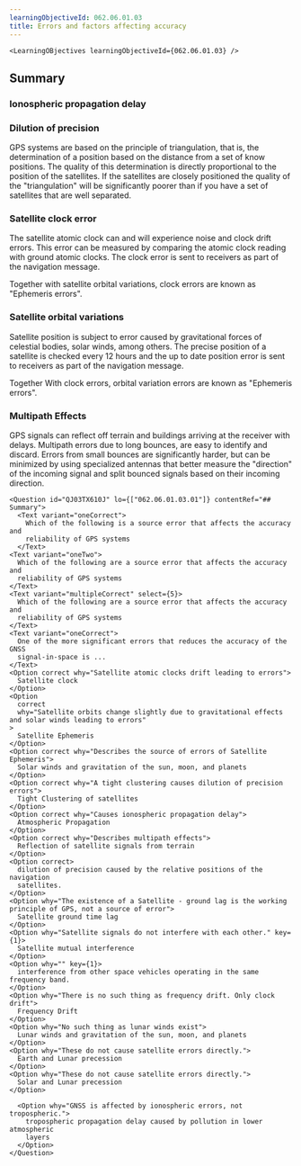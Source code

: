 ```yaml
---
learningObjectiveId: 062.06.01.03
title: Errors and factors affecting accuracy
---
```


```tsx eval
<LearningOBjectives learningObjectiveId={062.06.01.03} />
```

## Summary

### Ionospheric propagation delay

### Dilution of precision

GPS systems are based on the principle of triangulation, that is, the
determination of a position based on the distance from a set of know positions.
The quality of this determination is directly proportional to the position of
the satellites. If the satellites are closely positioned the quality of the
"triangulation" will be significantly poorer than if you have a set of
satellites that are well separated.

### Satellite clock error

The satellite atomic clock can and will experience noise and clock drift errors.
This error can be measured by comparing the atomic clock reading with ground
atomic clocks. The clock error is sent to receivers as part of the navigation
message.

Together with satellite orbital variations, clock errors are known as "Ephemeris
errors".

### Satellite orbital variations

Satellite position is subject to error caused by gravitational forces of
celestial bodies, solar winds, among others. The precise position of a satellite
is checked every 12 hours and the up to date position error is sent to receivers
as part of the navigation message.

Together With clock errors, orbital variation errors are known as "Ephemeris
errors".

### Multipath Effects

GPS signals can reflect off terrain and buildings arriving at the receiver with
delays. Multipath errors due to long bounces, are easy to identify and discard.
Errors from small bounces are significantly harder, but can be minimized by
using specialized antennas that better measure the "direction" of the incoming
signal and split bounced signals based on their incoming direction.

```tsx
<Question id="QJ03TX610J" lo={["062.06.01.03.01"]} contentRef="## Summary">
  <Text variant="oneCorrect">
    Which of the following is a source error that affects the accuracy and
    reliability of GPS systems
  </Text>
<Text variant="oneTwo">
  Which of the following are a source error that affects the accuracy and
  reliability of GPS systems
</Text>
<Text variant="multipleCorrect" select={5}>
  Which of the following are a source error that affects the accuracy and
  reliability of GPS systems
</Text>
<Text variant="oneCorrect">
  One of the more significant errors that reduces the accuracy of the GNSS
  signal-in-space is ...
</Text>
<Option correct why="Satellite atomic clocks drift leading to errors">
  Satellite clock
</Option>
<Option
  correct
  why="Satellite orbits change slightly due to gravitational effects and solar winds leading to errors"
>
  Satellite Ephemeris
</Option>
<Option correct why="Describes the source of errors of Satellite Ephemeris">
  Solar winds and gravitation of the sun, moon, and planets
</Option>
<Option correct why="A tight clustering causes dilution of precision errors">
  Tight Clustering of satellites
</Option>
<Option correct why="Causes ionospheric propagation delay">
  Atmospheric Propagation
</Option>
<Option correct why="Describes multipath effects">
  Reflection of satellite signals from terrain
</Option>
<Option correct>
  dilution of precision caused by the relative positions of the navigation
  satellites.
</Option>
<Option why="The existence of a Satellite - ground lag is the working principle of GPS, not a source of error">
  Satellite ground time lag
</Option>
<Option why="Satellite signals do not interfere with each other." key={1}>
  Satellite mutual interference
</Option>
<Option why="" key={1}>
  interference from other space vehicles operating in the same frequency band.
</Option>
<Option why="There is no such thing as frequency drift. Only clock drift">
  Frequency Drift
</Option>
<Option why="No such thing as lunar winds exist">
  Lunar winds and gravitation of the sun, moon, and planets
</Option>
<Option why="These do not cause satellite errors directly.">
  Earth and Lunar precession
</Option>
<Option why="These do not cause satellite errors directly.">
  Solar and Lunar precession
</Option>

  <Option why="GNSS is affected by ionospheric errors, not tropospheric.">
    tropospheric propagation delay caused by pollution in lower atmospheric
    layers
  </Option>
</Question>
```
